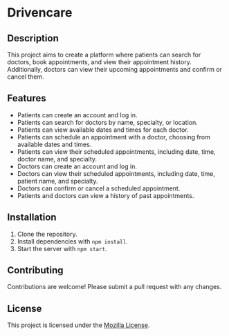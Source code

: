 # Drivencare

## Description

This project aims to create a platform where patients can search for doctors, book appointments, and view their appointment history. Additionally, doctors can view their upcoming appointments and confirm or cancel them.

## Features

- Patients can create an account and log in.
- Patients can search for doctors by name, specialty, or location.
- Patients can view available dates and times for each doctor.
- Patients can schedule an appointment with a doctor, choosing from available dates and times.
- Patients can view their scheduled appointments, including date, time, doctor name, and specialty.
- Doctors can create an account and log in.
- Doctors can view their scheduled appointments, including date, time, patient name, and specialty.
- Doctors can confirm or cancel a scheduled appointment.
- Patients and doctors can view a history of past appointments.

## Installation

1. Clone the repository.
2. Install dependencies with `npm install`.
3. Start the server with `npm start`.

## Contributing

Contributions are welcome! Please submit a pull request with any changes.

## License

This project is licensed under the [Mozilla License](https://www.mozilla.org/en-US/MPL/2.0/).
